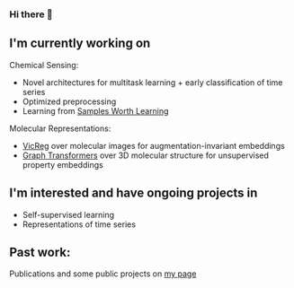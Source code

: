 ### Hi there 👋

## I'm currently working on
Chemical Sensing:
- Novel architectures for multitask learning + early classification of time series
- Optimized preprocessing
- Learning from  [Samples Worth Learning](https://arxiv.org/abs/2107.02565)

Molecular Representations:
- [VicReg](https://arxiv.org/abs/2105.04906) over molecular images for augmentation-invariant embeddings
- [Graph Transformers](https://arxiv.org/abs/2007.02835) over 3D molecular structure for unsupervised property embeddings

## I'm interested and have ongoing projects in
- Self-supervised learning
- Representations of time series

## Past work:
Publications and some public projects on [my page](https://alexander-moore.github.io/)

<!--
**alexander-moore/alexander-moore** is a ✨ _special_ ✨ repository because its `README.md` (this file) appears on your GitHub profile.

Here are some ideas to get you started:

- 🔭 I’m currently working on ...
- 🌱 I’m currently learning ...
- 👯 I’m looking to collaborate on ...
- 🤔 I’m looking for help with ...
- 💬 Ask me about ...
- 📫 How to reach me: ...
- 😄 Pronouns: ...
- ⚡ Fun fact: ...
-->
